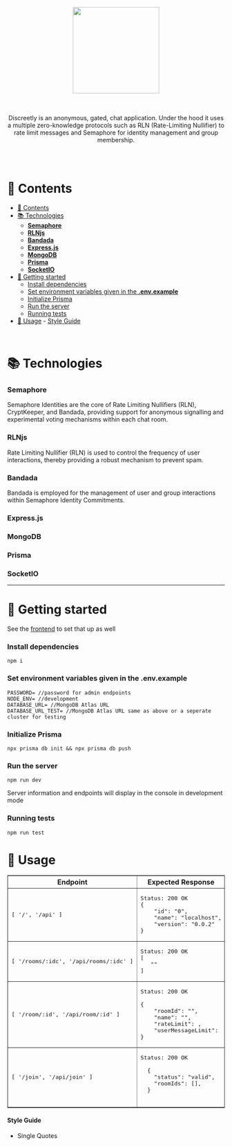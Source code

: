 <div align='center'>
<img align='center' src="https://drive.google.com/uc?id=1_IJSt_pmpOFNfRg7zDDzSF-LYLp__pjE" width='200px' />
</div>
<br>
</br>
<p align='center'>Discreetly is an anonymous, gated, chat application. Under the hood it uses a multiple zero-knowledge protocols such as RLN (Rate-Limiting Nullifier) to rate limit messages and Semaphore for identity management and group membership. </p>
<br>
</br>

# 📖 Contents

- [📖 Contents](#-contents)
- [📚 Technologies](#-technologies)
    - [**Semaphore**](#semaphore)
    - [**RLNjs**](#rlnjs)
    - [**Bandada**](#bandada)
    - [**Express.js**](#expressjs)
    - [**MongoDB**](#mongodb)
    - [**Prisma**](#prisma)
    - [**SocketIO**](#socketio)
- [📖 Getting started](#-getting-started)
    - [Install dependencies](#install-dependencies)
    - [Set environment variables given in the **.env.example**](#set-environment-variables-given-in-the-envexample)
    - [Initialize Prisma](#initialize-prisma)
    - [Run the server](#run-the-server)
    - [Running tests](#running-tests)
- [🔩 Usage](#-usage)
      - [Style Guide](#style-guide)

<br>

# 📚 Technologies

### **Semaphore**

Semaphore Identities are the core of Rate Limiting Nullifiers (RLN), CryptKeeper, and Bandada, providing support for anonymous signalling and experimental voting mechanisms within each chat room.

### **RLNjs**

Rate Limiting Nullifier (RLN) is used to control the frequency of user interactions, thereby providing a robust mechanism to prevent spam.

### **Bandada**

Bandada is employed for the management of user and group interactions within Semaphore Identity Commitments.

### **Express.js**

### **MongoDB**

### **Prisma**

### **SocketIO**

---

# 📖 Getting started

See the [frontend](https://github.com/Discreetly/frontend) to set that up as well

### Install dependencies

```
npm i
```

### Set environment variables given in the **.env.example**

```
PASSWORD= //password for admin endpoints
NODE_ENV= //development
DATABASE_URL= //MongoDB Atlas URL
DATABASE_URL_TEST= //MongoDB Atlas URL same as above or a seperate cluster for testing
```

### Initialize Prisma

```
npx prisma db init && npx prisma db push
```

### Run the server

```
npm run dev
```

Server information and endpoints will display in the console in development mode

### Running tests

```
npm run test
```

# 🔩 Usage

<table border="1">
  <tr>
    <th>Endpoint</th>
    <th>Expected Response</th>
  </tr>
  <tr>
    <td><pre>[ '/', '/api' ]</pre></td>
    <td><pre>Status: 200 OK<br>{
    "id": "0",
    "name": "localhost",
    "version": "0.0.2"
}</pre></td>
  </tr>
  <tr>
    <td><pre>[ '/rooms/:idc', '/api/rooms/:idc' ]</pre></td>
    <td><pre>Status: 200 OK<br>[
   ""
]</pre></td>
  </tr>
  <tr>
    <td><pre>[ '/room/:id', '/api/room/:id' ]</pre></td>
    <td><pre>Status: 200 OK<br>
{
    "roomId": "",
    "name": "",
    "rateLimit": ,
    "userMessageLimit":
}</pre></td>
  </tr>
  <tr>
  <td><pre>[ '/join', '/api/join' ]</pre></td>
  <td><pre>Status: 200 OK<br>
  {
    "status": "valid",
    "roomIds": [],
  }
    </pre></td>
  </tr>

</table>


#### Style Guide

* Single Quotes